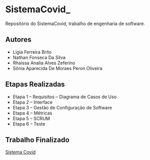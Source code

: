 # SistemaCovid_

Repositório do SistemaCovid, trabalho de engenharia de software.

## Autores

- Ligia Ferreira Brito
- Nathan Fonseca Da Silva
- Rhaissa Analia Alves Zeferino
- Sônia Aparecida De Moraes Peron Oliveira 

## Etapas Realizadas

- Etapa 1 – Requisitos – Diagrama de Casos de Uso
- Etapa 2 – Interface
- Etapa 3 – Gestão de Configuração de Software
- Etapa 4 – Métricas
- Etapa 5 – SCRUM
- Etapa 6 – Teste

## Trabalho Finalizado

[Sistema Covid](https://github.com/LigiaBrito/SistemaCovid/blob/main/SistemaCovid_Documentacao.docx)

